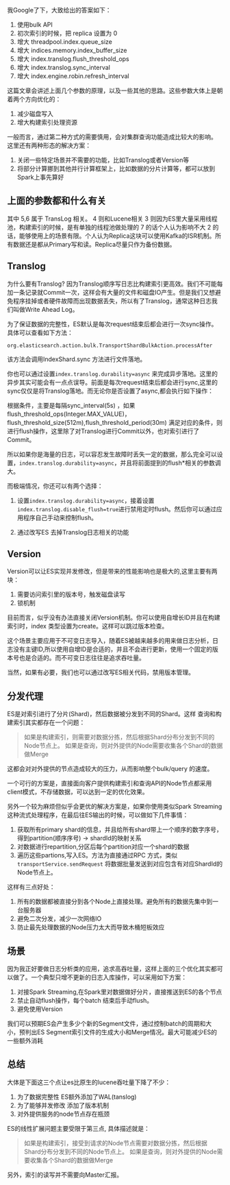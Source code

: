我Google了下，大致给出的答案如下：

1. 使用bulk API
2. 初次索引的时候，把 replica 设置为 0
3. 增大 threadpool.index.queue_size
4. 增大 indices.memory.index_buffer_size
5. 增大 index.translog.flush_threshold_ops
6. 增大 index.translog.sync_interval
7. 增大 index.engine.robin.refresh_interval 

这篇文章会讲述上面几个参数的原理，以及一些其他的思路。这些参数大体上是朝着两个方向优化的：

1. 减少磁盘写入
2. 增大构建索引处理资源

一般而言，通过第二种方式的需要慎用，会对集群查询功能造成比较大的影响。
这里还有两种形态的解决方案：

1. 关闭一些特定场景并不需要的功能，比如Translog或者Version等
2. 将部分计算挪到其他并行计算框架上，比如数据的分片计算等，都可以放到Spark上事先算好

## 上面的参数都和什么有关

其中  5,6 属于 TransLog 相关。
4 则和Lucene相关
3 则因为ES里大量采用线程池，构建索引的时候，是有单独的线程池做处理的
7 的话个人认为影响不大
2 的话，能够使用上的场景有限。个人认为Replica这块可以使用Kafka的ISR机制。所有数据还是都从Primary写和读。Replica尽量只作为备份数据。



## Translog

为什么要有Translog? 因为Translog顺序写日志比构建索引更高效。我们不可能每加一条记录就Commit一次，这样会有大量的文件和磁盘IO产生。但是我们又想避免程序挂掉或者硬件故障而出现数据丢失，所以有了Translog，通常这种日志我们叫做Write Ahead Log。

为了保证数据的完整性，ES默认是每次request结束后都会进行一次sync操作。具体可以查看如下方法：
      
    org.elasticsearch.action.bulk.TransportShardBulkAction.processAfter 

该方法会调用IndexShard.sync 方法进行文件落地。

你也可以通过设置`index.translog.durability=async` 来完成异步落地。这里的异步其实可能会有一点点误导。前面是每次request结束后都会进行sync,这里的sync仅仅是将Translog落地。而无论你是否设置了async,都会执行如下操作：

根据条件，主要是每隔sync_interval(5s) ，如果flush_threshold_ops(Integer.MAX_VALUE)，flush_threshold_size(512m),flush_threshold_period(30m)  满足对应的条件，则进行flush操作，这里除了对Translog进行Commit以外，也对索引进行了Commit。 

所以如果你是海量的日志，可以容忍发生故障时丢失一定的数据，那么完全可以设置，`index.translog.durability=async`，并且将前面提到的flush*相关的参数调大。

而极端情况，你还可以有两个选择：

1. 设置`index.translog.durability=async`，接着设置`index.translog.disable_flush=true`进行禁用定时flush。然后你可以通过应用程序自己手动来控制flush。

2. 通过改写ES 去掉Translog日志相关的功能


## Version

 Version可以让ES实现并发修改，但是带来的性能影响也是极大的,这里主要有两块：

1. 需要访问索引里的版本号，触发磁盘读写
2. 锁机制

目前而言，似乎没有办法直接关闭Version机制。你可以使用自增长ID并且在构建索引时，index 类型设置为create。这样可以跳过版本检查。

这个场景主要应用于不可变日志导入，随着ES被越来越多的用来做日志分析，日志没有主键ID,所以使用自增ID是合适的，并且不会进行更新，使用一个固定的版本号也是合适的。而不可变日志往往是追求吞吐量。

当然，如果有必要，我们也可以通过改写ES相关代码，禁用版本管理。

##  分发代理

ES是对索引进行了分片(Shard)，然后数据被分发到不同的Shard。这样 查询和构建索引其实都存在一个问题：

 > 如果是构建索引，则需要对数据分拣，然后根据Shard分布分发到不同的Node节点上。
 > 如果是查询，则对外提供的Node需要收集各个Shard的数据做Merge

这都会对对外提供的节点造成较大的压力，从而影响整个bulk/query 的速度。

一个可行的方案是，直接面向客户提供构建索引和查询API的Node节点都采用client模式，不存储数据，可以达到一定的优化效果。

另外一个较为麻烦但似乎会更优的解决方案是，如果你使用类似Spark Streaming这种流式处理程序，在最后往ES输出的时候，可以做如下几件事情：

1. 获取所有primary shard的信息，并且给所有shard带上一个顺序的数字序号，得到partition(顺序序号) -> shardId的映射关系
2. 对数据进行repartition,分区后每个partition对应一个shard的数据
3. 遍历这些partions,写入ES。方法为直接通过RPC 方式，类似`transportService.sendRequest` 将数据批量发送到对应包含有对应ShardId的Node节点上。

这样有三点好处：

1. 所有的数据都被直接分到各个Node上直接处理。避免所有的数据先集中到一台服务器
2. 避免二次分发，减少一次网络IO
3. 防止最先处理数据的Node压力太大而导致木桶短板效应

## 场景

因为我正好要做日志分析类的应用，追求高吞吐量，这样上面的三个优化其实都可以做了。一个典型只增不更新的日志入库操作，可以采用如下方案：

1. 对接Spark Streaming,在Spark里对数据做好分片，直接推送到ES的各个节点
2. 禁止自动flush操作，每个batch 结束后手动flush。
3. 避免使用Version

我们可以预期ES会产生多少个新的Segment文件，通过控制batch的周期和大小，预判出ES Segment索引文件的生成大小和Merge情况。最大可能减少ES的一些额外消耗

## 总结

大体是下面这三个点让es比原生的lucene吞吐量下降了不少：

1.  为了数据完整性  ES额外添加了WAL(tanslog)
2.  为了能够并发修改  添加了版本机制
3.  对外提供服务的node节点存在瓶颈

ES的线性扩展问题主要受限于第三点,
具体描述就是：

>如果是构建索引，接受到请求的Node节点需要对数据分拣，然后根据Shard分布分发到不同的Node节点上。
如果是查询，则对外提供的Node需要收集各个Shard的数据做Merge

另外，索引的读写并不需要向Master汇报。
